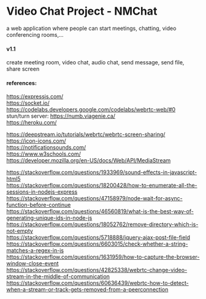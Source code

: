 # Video Chat Project - NMChat
a web application where people can start meetings, chatting, video conferencing rooms,...

#### v1.1
create meeting room, video chat, audio chat, send message, send file, share screen


#### references:

https://expressjs.com/  
https://socket.io/  
https://codelabs.developers.google.com/codelabs/webrtc-web/#0  
stun/turn server: https://numb.viagenie.ca/  
https://heroku.com/  


https://deepstream.io/tutorials/webrtc/webrtc-screen-sharing/  
https://icon-icons.com/  
https://notificationsounds.com/  
https://www.w3schools.com/  
https://developer.mozilla.org/en-US/docs/Web/API/MediaStream

https://stackoverflow.com/questions/1933969/sound-effects-in-javascript-html5  
https://stackoverflow.com/questions/18200428/how-to-enumerate-all-the-sessions-in-nodejs-express  
https://stackoverflow.com/questions/47158979/node-wait-for-async-function-before-continue  
https://stackoverflow.com/questions/46560819/what-is-the-best-way-of-generating-unique-ids-in-node-js  
https://stackoverflow.com/questions/18052762/remove-directory-which-is-not-empty  
https://stackoverflow.com/questions/5718888/jquery-ajax-post-file-field  
https://stackoverflow.com/questions/6603015/check-whether-a-string-matches-a-regex-in-js  
https://stackoverflow.com/questions/1631959/how-to-capture-the-browser-window-close-event  
https://stackoverflow.com/questions/42825338/webrtc-change-video-stream-in-the-middle-of-communication  
https://stackoverflow.com/questions/60636439/webrtc-how-to-detect-when-a-stream-or-track-gets-removed-from-a-peerconnection  
        







